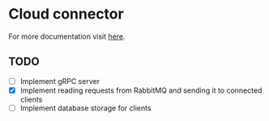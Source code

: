 # Cloud connector

For more documentation visit [here](https://github.com/zarinit-routers/docs).

## TODO

- [ ] Implement gRPC server
- [X] Implement reading requests from RabbitMQ and sending it to connected clients
- [ ] Implement database storage for clients
